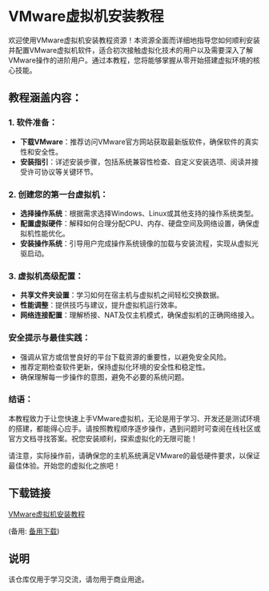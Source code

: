 # VMware虚拟机安装教程

欢迎使用VMware虚拟机安装教程资源！本资源全面而详细地指导您如何顺利安装并配置VMware虚拟机软件，适合初次接触虚拟化技术的用户以及需要深入了解VMware操作的进阶用户。通过本教程，您将能够掌握从零开始搭建虚拟环境的核心技能。

## 教程涵盖内容：

### 1. 软件准备：
- **下载VMware**：推荐访问VMware官方网站获取最新版软件，确保软件的真实性和安全性。
- **安装指引**：详述安装步骤，包括系统兼容性检查、自定义安装选项、阅读并接受许可协议等关键环节。

### 2. 创建您的第一台虚拟机：
- **选择操作系统**：根据需求选择Windows、Linux或其他支持的操作系统类型。
- **配置虚拟硬件**：解释如何合理分配CPU、内存、硬盘空间及网络设置，确保虚拟机性能优化。
- **安装操作系统**：引导用户完成操作系统镜像的加载与安装流程，实现从虚拟光驱启动。

### 3. 虚拟机高级配置：
- **共享文件夹设置**：学习如何在宿主机与虚拟机之间轻松交换数据。
- **性能调整**：提供技巧与建议，提升虚拟机运行效率。
- **网络连接配置**：理解桥接、NAT及仅主机模式，确保虚拟机的正确网络接入。

### 安全提示与最佳实践：
- 强调从官方或信誉良好的平台下载资源的重要性，以避免安全风险。
- 推荐定期检查软件更新，保持虚拟化环境的安全性和稳定性。
- 确保理解每一步操作的意图，避免不必要的系统问题。

### 结语：
本教程致力于让您快速上手VMware虚拟机，无论是用于学习、开发还是测试环境的搭建，都能得心应手。请按照教程顺序逐步操作，遇到问题时可查阅在线社区或官方文档寻找答案。祝您安装顺利，探索虚拟化的无限可能！

请注意，实际操作前，请确保您的主机系统满足VMware的最低硬件要求，以保证最佳体验。开始您的虚拟化之旅吧！

## 下载链接
[VMware虚拟机安装教程](https://pan.quark.cn/s/abdad1ca35eb) 

(备用: [备用下载](https://pan.baidu.com/s/1H12HrIAwJ1vYd12Ken24Zw?pwd=1234))

## 说明

该仓库仅用于学习交流，请勿用于商业用途。
